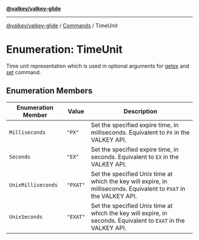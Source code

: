 [**@valkey/valkey-glide**](../../README.md)

***

[@valkey/valkey-glide](../../modules.md) / [Commands](../README.md) / TimeUnit

# Enumeration: TimeUnit

Time unit representation which is used in optional arguments for [getex](../../BaseClient/classes/BaseClient.md#getex) and [set](../../BaseClient/classes/BaseClient.md#set) command.

## Enumeration Members

| Enumeration Member | Value | Description |
| ------ | ------ | ------ |
| <a id="milliseconds"></a> `Milliseconds` | `"PX"` | Set the specified expire time, in milliseconds. Equivalent to `PX` in the VALKEY API. |
| <a id="seconds"></a> `Seconds` | `"EX"` | Set the specified expire time, in seconds. Equivalent to `EX` in the VALKEY API. |
| <a id="unixmilliseconds"></a> `UnixMilliseconds` | `"PXAT"` | Set the specified Unix time at which the key will expire, in milliseconds. Equivalent to `PXAT` in the VALKEY API. |
| <a id="unixseconds"></a> `UnixSeconds` | `"EXAT"` | Set the specified Unix time at which the key will expire, in seconds. Equivalent to `EXAT` in the VALKEY API. |
